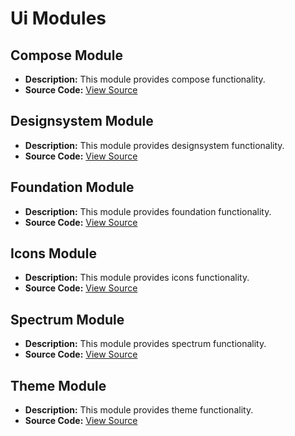 # Ui Modules

## Compose Module
- **Description:** This module provides compose functionality.
- **Source Code:** [View Source](../ui/compose)

## Designsystem Module
- **Description:** This module provides designsystem functionality.
- **Source Code:** [View Source](../ui/designsystem)

## Foundation Module
- **Description:** This module provides foundation functionality.
- **Source Code:** [View Source](../ui/foundation)

## Icons Module
- **Description:** This module provides icons functionality.
- **Source Code:** [View Source](../ui/icons)

## Spectrum Module
- **Description:** This module provides spectrum functionality.
- **Source Code:** [View Source](../ui/spectrum)

## Theme Module
- **Description:** This module provides theme functionality.
- **Source Code:** [View Source](../ui/theme)

